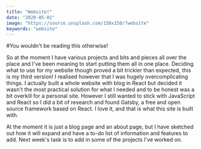 ```yaml
---
title: "Website!"
date: "2020-05-01"
image: "https://source.unsplash.com/150x150/?website"
keywords: "website"
---
```


#You wouldn't be reading this otherwise!

So at the moment I have various projects and bits and pieces all over the place and I've been meaning to start putting them all in one place. Deciding what to use for my website though proved a bit trickier than expected, this is my third version! I realised however that I was hugely overcomplicating things. I actually built a whole website with blog in React but decided it wasn't the most practical solution for what I needed and to be honest was a bit overkill for a personal site. However I still wanted to stick with JavaScript and React so I did a bit of research and found Gatsby, a free and open source framework based on React. I love it, and that is what this site is built with.

At the moment it is just a blog page and an about page, but I have sketched out how it will expand and have a to-do list of information and features to add. Next week's task is to add in some of the projects I've worked on.